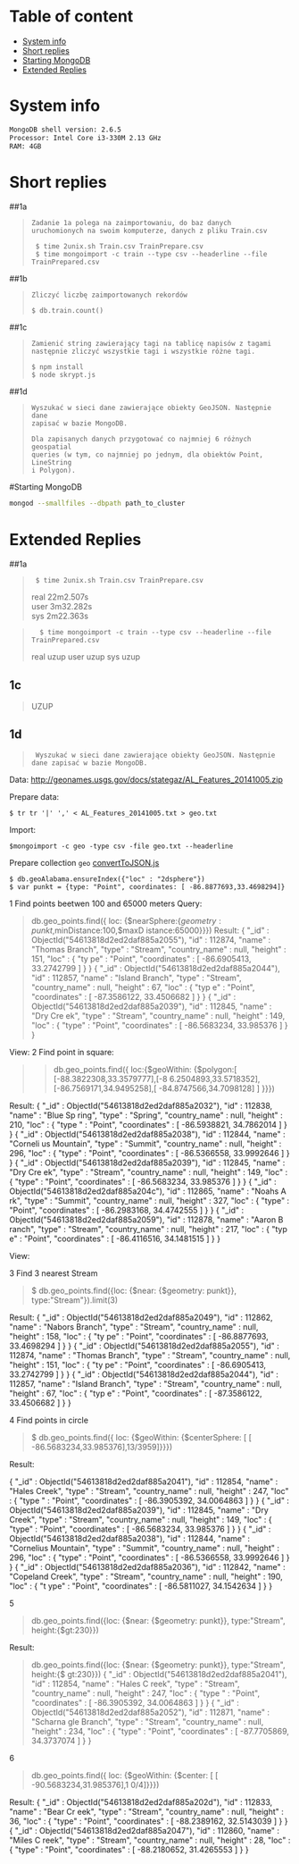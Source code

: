 # Table of content

- [System info](#system-info)
- [Short replies](#short-replies)
- [Starting MongoDB](#Starting-MongoDB)
- [Extended Replies](#Extended-Replies)
    

# System info

```bash
MongoDB shell version: 2.6.5
Processor: Intel Core i3-330M 2.13 GHz
RAM: 4GB
```



# Short replies
##1a
> ```text 
> Zadanie 1a polega na zaimportowaniu, do baz danych
> uruchomionych na swoim komputerze, danych z pliku Train.csv 
> ```
> 
> ```  
>  $ time 2unix.sh Train.csv TrainPrepare.csv   
>  $ time mongoimport -c train --type csv --headerline --file TrainPrepared.csv 
> ```



##1b

> ```
> Zliczyć liczbę zaimportowanych rekordów
> ```
> ```   
> $ db.train.count()
> ```

##1c
>```
>Zamienić string zawierający tagi na tablicę napisów z tagami następnie zliczyć wszystkie tagi i wszystkie różne tagi.
>``` 
>```
> $ npm install
> $ node skrypt.js
>```

##1d

> ```
> Wyszukać w sieci dane zawierające obiekty GeoJSON. Następnie dane
> zapisać w bazie MongoDB.
> 
> Dla zapisanych danych przygotować co najmniej 6 różnych geospatial
> queries (w tym, co najmniej po jednym, dla obiektów Point, LineString
> i Polygon).
> ```


#Starting MongoDB

```bash
mongod --smallfiles --dbpath path_to_cluster
```

# Extended Replies

##1a

> ```  
>  $ time 2unix.sh Train.csv TrainPrepare.csv   
> ```
>  
>  real  22m2.507s  
>  user  3m32.282s  
>  sys   2m22.363s
>  


> ```  
>   $ time mongoimport -c train --type csv --headerline --file TrainPrepared.csv 
> ```
>  
>  real  uzup
>  user uzup
>  sys uzup
>  

## 1c

> UZUP
> 


## 1d

> ```  
>  Wyszukać w sieci dane zawierające obiekty GeoJSON. Następnie dane zapisać w bazie MongoDB.  
> ```
Data: http://geonames.usgs.gov/docs/stategaz/AL_Features_20141005.zip
>
Prepare data: 
```
$ tr tr '|' ',' < AL_Features_20141005.txt > geo.txt
```
>
Import:
```
$mongoimport -c geo -type csv -file geo.txt --headerline
```
Prepare collection ``geo`` [convertToJSON.js]()
```
$ db.geoAlabama.ensureIndex({"loc" : "2dsphere"})
$ var punkt = {type: "Point", coordinates: [ -86.8877693,33.4698294]} 
```
1
Find points beetwen 100 and 65000 meters
Query: 
> db.geo_points.find({ loc: {$nearSphere:{$geometry:punkt,$minDistance:100,$maxD
istance:65000}}})
Result: 
{ "_id" : ObjectId("54613818d2ed2daf885a2055"), "id" : 112874, "name" : "Thomas
Branch", "type" : "Stream", "country_name" : null, "height" : 151, "loc" : { "ty
pe" : "Point", "coordinates" : [ -86.6905413, 33.2742799 ] } }
{ "_id" : ObjectId("54613818d2ed2daf885a2044"), "id" : 112857, "name" : "Island
Branch", "type" : "Stream", "country_name" : null, "height" : 67, "loc" : { "typ
e" : "Point", "coordinates" : [ -87.3586122, 33.4506682 ] } }
{ "_id" : ObjectId("54613818d2ed2daf885a2039"), "id" : 112845, "name" : "Dry Cre
ek", "type" : "Stream", "country_name" : null, "height" : 149, "loc" : { "type"
: "Point", "coordinates" : [ -86.5683234, 33.985376 ] } }

View: []()
2
Find point in square:
>> db.geo_points.find({ loc:{$geoWithin: {$polygon:[ [-88.3822308,33.3579777],[-8
6.2504893,33.5718352],[-86.7569171,34.9495258],[ -84.8747566,34.7098128]  ] }}})

Result: 
{ "_id" : ObjectId("54613818d2ed2daf885a2032"), "id" : 112838, "name" : "Blue Sp
ring", "type" : "Spring", "country_name" : null, "height" : 210, "loc" : { "type
" : "Point", "coordinates" : [ -86.5938821, 34.7862014 ] } }
{ "_id" : ObjectId("54613818d2ed2daf885a2038"), "id" : 112844, "name" : "Corneli
us Mountain", "type" : "Summit", "country_name" : null, "height" : 296, "loc" :
{ "type" : "Point", "coordinates" : [ -86.5366558, 33.9992646 ] } }
{ "_id" : ObjectId("54613818d2ed2daf885a2039"), "id" : 112845, "name" : "Dry Cre
ek", "type" : "Stream", "country_name" : null, "height" : 149, "loc" : { "type"
: "Point", "coordinates" : [ -86.5683234, 33.985376 ] } }
{ "_id" : ObjectId("54613818d2ed2daf885a204c"), "id" : 112865, "name" : "Noahs A
rk", "type" : "Summit", "country_name" : null, "height" : 327, "loc" : { "type"
: "Point", "coordinates" : [ -86.2983168, 34.4742555 ] } }
{ "_id" : ObjectId("54613818d2ed2daf885a2059"), "id" : 112878, "name" : "Aaron B
ranch", "type" : "Stream", "country_name" : null, "height" : 217, "loc" : { "typ
e" : "Point", "coordinates" : [ -86.4116516, 34.1481515 ] } }

View: []()

3
Find 3 nearest Stream 
> $ db.geo_points.find({loc: {$near: {$geometry: punkt}}, type:"Stream"}).limit(3)

Result:
{ "_id" : ObjectId("54613818d2ed2daf885a2049"), "id" : 112862, "name" : "Nabors
Branch", "type" : "Stream", "country_name" : null, "height" : 158, "loc" : { "ty
pe" : "Point", "coordinates" : [ -86.8877693, 33.4698294 ] } }
{ "_id" : ObjectId("54613818d2ed2daf885a2055"), "id" : 112874, "name" : "Thomas
Branch", "type" : "Stream", "country_name" : null, "height" : 151, "loc" : { "ty
pe" : "Point", "coordinates" : [ -86.6905413, 33.2742799 ] } }
{ "_id" : ObjectId("54613818d2ed2daf885a2044"), "id" : 112857, "name" : "Island
Branch", "type" : "Stream", "country_name" : null, "height" : 67, "loc" : { "typ
e" : "Point", "coordinates" : [ -87.3586122, 33.4506682 ] } }


4
Find points in circle
> $ db.geo_points.find({ loc: {$geoWithin: {$centerSphere: [  [ -86.5683234,33.985376],13/3959]}}})

Result:

{ "_id" : ObjectId("54613818d2ed2daf885a2041"), "id" : 112854, "name" : "Hales Creek", "type" : "Stream", "country_name" : null, "height" : 247, "loc" : { "type
" : "Point", "coordinates" : [ -86.3905392, 34.0064863 ] } }
{ "_id" : ObjectId("54613818d2ed2daf885a2039"), "id" : 112845, "name" : "Dry Creek", "type" : "Stream", "country_name" : null, "height" : 149, "loc" : { "type"
: "Point", "coordinates" : [ -86.5683234, 33.985376 ] } }
{ "_id" : ObjectId("54613818d2ed2daf885a2038"), "id" : 112844, "name" : "Cornelius Mountain", "type" : "Summit", "country_name" : null, "height" : 296, "loc" :
{ "type" : "Point", "coordinates" : [ -86.5366558, 33.9992646 ] } }
{ "_id" : ObjectId("54613818d2ed2daf885a2036"), "id" : 112842, "name" : "Copeland Creek", "type" : "Stream", "country_name" : null, "height" : 190, "loc" : { "t
ype" : "Point", "coordinates" : [ -86.5811027, 34.1542634 ] } }
>


5 
> db.geo_points.find({loc: {$near: {$geometry: punkt}}, type:"Stream", height:{$gt:230}})

Result:
> db.geo_points.find({loc: {$near: {$geometry: punkt}}, type:"Stream", height:{$
gt:230}})
{ "_id" : ObjectId("54613818d2ed2daf885a2041"), "id" : 112854, "name" : "Hales C
reek", "type" : "Stream", "country_name" : null, "height" : 247, "loc" : { "type
" : "Point", "coordinates" : [ -86.3905392, 34.0064863 ] } }
{ "_id" : ObjectId("54613818d2ed2daf885a2052"), "id" : 112871, "name" : "Scharna
gle Branch", "type" : "Stream", "country_name" : null, "height" : 234, "loc" : {
 "type" : "Point", "coordinates" : [ -87.7705869, 34.3737074 ] } }
>

6
> db.geo_points.find({ loc: {$geoWithin: {$center: [  [ -90.5683234,31.985376],1
0/4]}}})

Result:
{ "_id" : ObjectId("54613818d2ed2daf885a202d"), "id" : 112833, "name" : "Bear Cr
eek", "type" : "Stream", "country_name" : null, "height" : 36, "loc" : { "type"
: "Point", "coordinates" : [ -88.2389162, 32.5143039 ] } }
{ "_id" : ObjectId("54613818d2ed2daf885a2047"), "id" : 112860, "name" : "Miles C
reek", "type" : "Stream", "country_name" : null, "height" : 28, "loc" : { "type"
 : "Point", "coordinates" : [ -88.2180652, 31.4265553 ] } }
>
